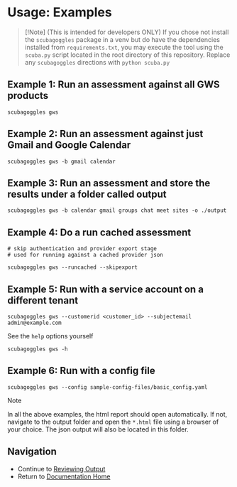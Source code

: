 
# Usage: Examples
> [!Note] (This is intended for developers ONLY)
> If you chose not install the `scubagoggles` package in a venv but do have the dependencies installed from `requirements.txt`, you may execute the tool using the `scuba.py` script located in the root directory of this repository. Replace any `scubagoggles` directions with `python scuba.py`

## Example 1: Run an assessment against all GWS products
```
scubagoggles gws
```

## Example 2: Run an assessment against just Gmail and Google Calendar
```
scubagoggles gws -b gmail calendar
```

## Example 3: Run an assessment and store the results under a folder called output
```
scubagoggles gws -b calendar gmail groups chat meet sites -o ./output
```

## Example 4: Do a run cached assessment
```
# skip authentication and provider export stage
# used for running against a cached provider json

scubagoggles gws --runcached --skipexport
```

## Example 5: Run with a service account on a different tenant
```
scubagoggles gws --customerid <customer_id> --subjectemail admin@example.com
```

See the `help` options yourself
```
scubagoggles gws -h
```

## Example 6: Run with a config file
```
scubagoggles gws --config sample-config-files/basic_config.yaml
```

> [!NOTE]
> In all the above examples, the html report should open automatically. If not, navigate to the output folder and open the `*.html` file using a browser of your choice. The json output will also be located in this folder.

## Navigation
- Continue to [Reviewing Output](ReviewOutput.md)
- Return to [Documentation Home](/README.md)

